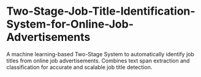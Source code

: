 # Two-Stage-Job-Title-Identification-System-for-Online-Job-Advertisements
A machine learning-based Two-Stage System to automatically identify job titles from online job advertisements. Combines text span extraction and classification for accurate and scalable job title detection.
